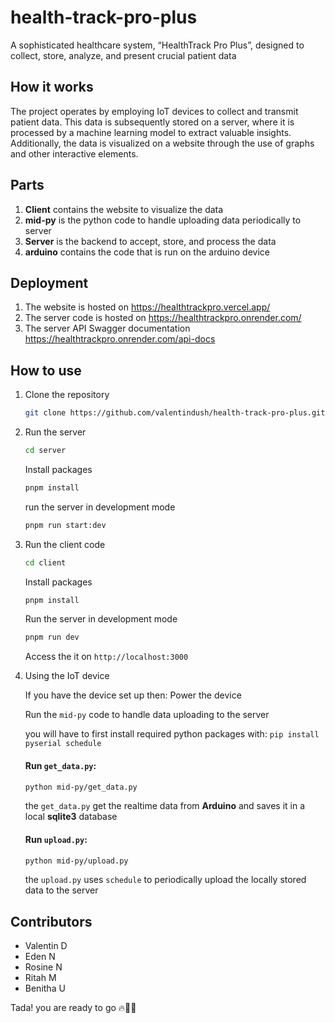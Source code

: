 # health-track-pro-plus
A sophisticated healthcare system, “HealthTrack Pro Plus”, designed to collect, store, analyze, and present crucial patient data

## How it works
The project operates by employing IoT devices to collect and transmit patient data. This data is subsequently stored on a server, where it is processed by a machine learning model to extract valuable insights. Additionally, the data is visualized on a website through the use of graphs and other interactive elements.

## Parts
1. **Client** contains the website to visualize the data
2. **mid-py** is the python code to handle uploading data periodically to server
3. **Server** is the backend to accept, store, and process the data
4. **arduino** contains the code that is run on the arduino device

## Deployment
1. The website is hosted on https://healthtrackpro.vercel.app/
2. The server code is hosted on 
https://healthtrackpro.onrender.com/
3. The server API Swagger documentation 
https://healthtrackpro.onrender.com/api-docs

## How to use
1. Clone the repository
    ``````bash
    git clone https://github.com/valentindush/health-track-pro-plus.git
    ``````
2. Run the server
    ``````bash
    cd server
    ``````
    Install packages
    ``````bash
    pnpm install
    ``````
    run the server in development mode
    ``````bash
    pnpm run start:dev
    ``````
3. Run the client code
    ``````bash
    cd client
    ``````
    Install packages
    ``````bash
    pnpm install
    ``````
    Run the server in development mode
    ``````bash
    pnpm run dev
    ``````
    Access the it on `http://localhost:3000`

4. Using the IoT device

    If you have the device set up then:
    Power the device

    Run the `mid-py` code to handle data uploading to the server

    you will have to first install required python packages with: 
    ```pip install pyserial schedule```
    
    #### Run `get_data.py`:
    ``````bash
    python mid-py/get_data.py
    ``````

    the `get_data.py` get the realtime data from **Arduino** and saves it in a local **sqlite3** database

    #### Run `upload.py`:
    ``````bash
    python mid-py/upload.py
    ``````

    the `upload.py` uses `schedule` to periodically upload the locally stored data to the server 


## Contributors
* Valentin D
* Eden N
* Rosine N
* Ritah M
* Benitha U

Tada! you are ready to go 🔥🎉🎉
    

